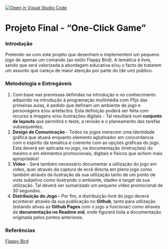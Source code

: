 [![Open in Visual Studio Code](https://classroom.github.com/assets/open-in-vscode-c66648af7eb3fe8bc4f294546bfd86ef473780cde1dea487d3c4ff354943c9ae.svg)](https://classroom.github.com/online_ide?assignment_repo_id=7970847&assignment_repo_type=AssignmentRepo)
# Projeto Final - “One-Click Game”

### Introdução

Pretende-se com este projeto que desenhem e implementem um pequeno jogo de apenas um comando (ao estilo Flappy Bird). A temática é livre, sendo que será valorizada a abordagem educativa e/ou o facto de tratarem um assunto que careça de maior atenção por parte do (de um) público.

### Metodologia e Entregáveis

1. Com base nas premissas definidas na introdução e no conhecimento adquirido na introdução à programação multimédia com P5js das primeiras aulas, é pedido que definam um ambiente de jogo e personagens e/ou artefactos. Esta definição poderá ser feita com recurso a imagens e/ou ilustrações digitais - Tal resultará num **conjunto de layouts** que permitirá o teste, a revisão e o planeamento das tarefas subsequentes;
2. **Design de Comunicação** - Todos os jogos merecem uma identidade gráfica que atuará enquanto elemento aglutinador em concordancia com o espirito da temática e coerente com as opções gráficas do jogo. Esta deverá ser aplicada no jogo, na documentação (instruções) do mesmo e em elementos promocionais, digitais e físicos que achem mais apropriados!
3. **Video** - Será também necessário documentar a utilização do jogo em video, quer através da captura de ecrã directa em pleno jogo como também através da ilustração da sua utilização tanto de um ponto de vista subjetivo como ilustrando o ambiente, idades e target da sua utilização. Tal deverá ser sumarizado um pequeno video promocional de 30 segundos.
4. **Distribuição do Jogo -** Por fim, a distribuição livre do jogo deverá acontecer através da sua publicação no **Github**, tanto para utilização (estando ativas as **Github Pages** com o jogo a funcionar) como através da **documentação no Readme.md**, onde figurará toda a documentação originada pelos pontos anteriores.

### Referências

[Flappy Bird](https://flappybird.io/)